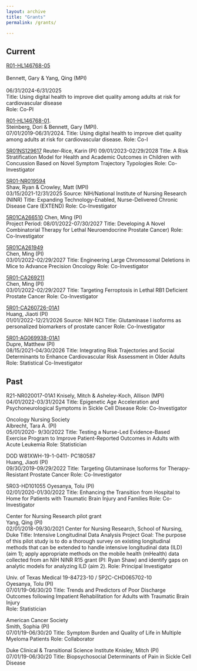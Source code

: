 ```yaml
---
layout: archive
title: "Grants"
permalink: /grants/

---
```


Current
-----

[R01-HL146768-05](https://reporter.nih.gov/project-details/10653838)<br>							
Bennett, Gary & Yang, Qing (MPI)<br>				
06/31/2024-6/31/2025<br>
Title: Using digital health to improve diet quality among adults at risk for cardiovascular disease<br>
Role: Co-PI 

[R01-HL146768-01](https://reporter.nih.gov/project-details/9709981). 							
Steinberg, Dori & Bennett, Gary (MPI). 				
07/01/2019-06/31/2024. 
Title: Using digital health to improve diet quality among adults at risk for cardiovascular disease. 
Role: Co-I 

[5R01NS129617](https://reporter.nih.gov/project-details/11047667)
Reuter-Rice, Karin (PI)
09/01/2023-02/29/2028
Title: A Risk Stratification Model for Health and Academic Outcomes in Children with Concussion Based on Novel Symptom Trajectory Typologies
Role: Co-Investigator

[5R01-NR019594](https://reporter.nih.gov/project-details/11003704)									
Shaw, Ryan & Crowley, Matt (MPI) 				 
03/15/2021-12/31/2025
Source: NIH/National Institute of Nursing Research (NINR)
Title: Expanding Technology-Enabled, Nurse-Delivered Chronic Disease Care (EXTEND)
Role: Co-Investigator

[5R01CA266510](https://reporter.nih.gov/search/TedpbwzkYUaB0E2t5tv3bQ/project-details/11141777)
Chen, Ming (PI)				
Project Period: 08/01/2022-07/30/2027
Title: Developing A Novel Combinatorial Therapy for Lethal Neuroendocrine Prostate Cancer) 
Role: Co-Investigator

[5R01CA261949](https://reporter.nih.gov/search/qn1omOxj5kGSkmqrb2kjdw/project-details/11041116)						
Chen, Ming (PI)				
03/01/2022-02/29/2027
Title: Engineering Large Chromosomal Deletions in Mice to Advance Precision Oncology
Role: Co-Investigator

[5R01-CA269211](https://reporter.nih.gov/search/xTPTb8pGrUuE_4Y7jjyElg/project-details/11052646) 								
Chen, Ming (PI)                  	
03/01/2022-02/29/2027
Title: Targeting Ferroptosis in Lethal RB1 Deficient Prostate Cancer
Role: Co-Investigator

[5R01-CA260726-01A1](https://reporter.nih.gov/search/vposySvW2UGJioYcNt8_wQ/project-details/10361785)				
Huang, Jiaoti (PI)				
01/01/2022-12/21/2026
Source: NIH NCI
Title: Glutaminase I isoforms as personalized biomarkers of prostate cancer
Role: Co-Investigator

[5R01-AG069938-01A1](https://reporter.nih.gov/search/u2lNC42POESBi0IzYAl93w/project-details/10828492)					
Dupre, Matthew (PI)			
08/15/2021-04/30/2026
Title: Integrating Risk Trajectories and Social Determinants to Enhance Cardiovascular Risk Assessment in Older Adults 
Role: Statistical Co-Investigator

Past
-----
R21-NR020017-01A1
Knisely, Mitch & Asheley-Koch, Allison (MPI)			
04/01/2022-03/31/2024
Title: Epigenetic Age Acceleration and Psychoneurological Symptoms in Sickle Cell Disease
Role: Co-Investigator

Oncology Nursing Society											
Albrecht, Tara A. (PI)			
05/01/2020- 9/30/2022
Title: Testing a Nurse-Led Evidence-Based Exercise Program to Improve Patient-Reported Outcomes in Adults with Acute Leukemia
Role: Statistician

DOD W81XWH-19-1-0411- PC180587		
Huang, Jiaoti (PI)				
09/30/2019-09/29/2022
Title: Targeting Glutaminase Isoforms for Therapy-Resistant Prostate Cancer
Role: Co-Investigator

5R03-HD101055
Oyesanya, Tolu (PI)			
02/01/2020-01/30/2022
Title: Enhancing the Transition from Hospital to Home for Patients with Traumatic Brain Injury and Families
Role: Co-Investigator

Center for Nursing Research pilot grant		
Yang, Qing (PI) 				
02/01/2018-09/30/2021
Center for Nursing Research, School of Nursing, Duke
Title: Intensive Longitudinal Data Analysis
Project Goal: The purpose of this pilot study is to do a thorough survey on existing longitudinal methods that can be extended to handle intensive longitudinal data (ILD) (aim 1); apply appropriate methods on the mobile health (mHealth) data collected from an NIH NINR R15 grant (PI: Ryan Shaw) and identify gaps on analytic models for analyzing ILD (aim 2).
Role: Principal Investigator

Univ. of Texas Medical
19-84723-10 / 5P2C-CHD065702-10			
Oyesanya, Tolu (PI)			
07/01/19-06/30/20
Title: Trends and Predictors of Poor Discharge Outcomes following Impatient Rehabilitation for Adults with Traumatic Brain Injury	
Role: Statistician

American Cancer Society						
Smith, Sophia (PI)				
07/01/19-06/30/20
Title: Symptom Burden and Quality of Life in Multiple Myeloma Patients
Role: Collaborator

Duke Clinical & Transitional Science Institute
Knisley, Mitch (PI)                 
07/01/19-06/30/20
Title: Biopsychosocial Determinants of Pain in Sickle Cell Disease


